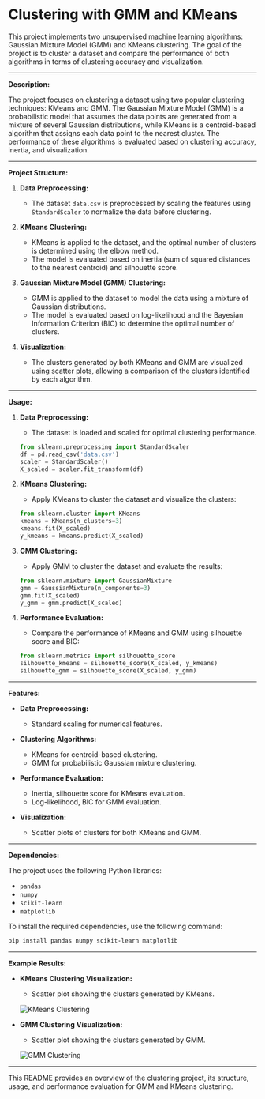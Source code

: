 # Clustering with GMM and KMeans

This project implements two unsupervised machine learning algorithms: Gaussian Mixture Model (GMM) and KMeans clustering. The goal of the project is to cluster a dataset and compare the performance of both algorithms in terms of clustering accuracy and visualization.

---

**Description:**

The project focuses on clustering a dataset using two popular clustering techniques: KMeans and GMM. The Gaussian Mixture Model (GMM) is a probabilistic model that assumes the data points are generated from a mixture of several Gaussian distributions, while KMeans is a centroid-based algorithm that assigns each data point to the nearest cluster. The performance of these algorithms is evaluated based on clustering accuracy, inertia, and visualization.

---

**Project Structure:**

1. **Data Preprocessing:**
   - The dataset `data.csv` is preprocessed by scaling the features using `StandardScaler` to normalize the data before clustering.
   
2. **KMeans Clustering:**
   - KMeans is applied to the dataset, and the optimal number of clusters is determined using the elbow method.
   - The model is evaluated based on inertia (sum of squared distances to the nearest centroid) and silhouette score.

3. **Gaussian Mixture Model (GMM) Clustering:**
   - GMM is applied to the dataset to model the data using a mixture of Gaussian distributions.
   - The model is evaluated based on log-likelihood and the Bayesian Information Criterion (BIC) to determine the optimal number of clusters.
   
4. **Visualization:**
   - The clusters generated by both KMeans and GMM are visualized using scatter plots, allowing a comparison of the clusters identified by each algorithm.
   
---

**Usage:**

1. **Data Preprocessing:**
   - The dataset is loaded and scaled for optimal clustering performance.

   ```python
   from sklearn.preprocessing import StandardScaler
   df = pd.read_csv('data.csv')
   scaler = StandardScaler()
   X_scaled = scaler.fit_transform(df)
   ```

2. **KMeans Clustering:**
   - Apply KMeans to cluster the dataset and visualize the clusters:

   ```python
   from sklearn.cluster import KMeans
   kmeans = KMeans(n_clusters=3)
   kmeans.fit(X_scaled)
   y_kmeans = kmeans.predict(X_scaled)
   ```

3. **GMM Clustering:**
   - Apply GMM to cluster the dataset and evaluate the results:

   ```python
   from sklearn.mixture import GaussianMixture
   gmm = GaussianMixture(n_components=3)
   gmm.fit(X_scaled)
   y_gmm = gmm.predict(X_scaled)
   ```

4. **Performance Evaluation:**
   - Compare the performance of KMeans and GMM using silhouette score and BIC:

   ```python
   from sklearn.metrics import silhouette_score
   silhouette_kmeans = silhouette_score(X_scaled, y_kmeans)
   silhouette_gmm = silhouette_score(X_scaled, y_gmm)
   ```

---

**Features:**

- **Data Preprocessing:**
  - Standard scaling for numerical features.
  
- **Clustering Algorithms:**
  - KMeans for centroid-based clustering.
  - GMM for probabilistic Gaussian mixture clustering.
  
- **Performance Evaluation:**
  - Inertia, silhouette score for KMeans evaluation.
  - Log-likelihood, BIC for GMM evaluation.
  
- **Visualization:**
  - Scatter plots of clusters for both KMeans and GMM.
  
---

**Dependencies:**

The project uses the following Python libraries:

- `pandas`
- `numpy`
- `scikit-learn`
- `matplotlib`

To install the required dependencies, use the following command:

```bash
pip install pandas numpy scikit-learn matplotlib
```

---

**Example Results:**

- **KMeans Clustering Visualization:**
  - Scatter plot showing the clusters generated by KMeans.

  ![KMeans Clustering](https://github.com/Emelloul98/Clustering-Project/blob/main/kmeans.png)

- **GMM Clustering Visualization:**
  - Scatter plot showing the clusters generated by GMM.

  ![GMM Clustering](https://github.com/Emelloul98/Clustering-Project/blob/main/gmm.png)

---

This README provides an overview of the clustering project, its structure, usage, and performance evaluation for GMM and KMeans clustering.
